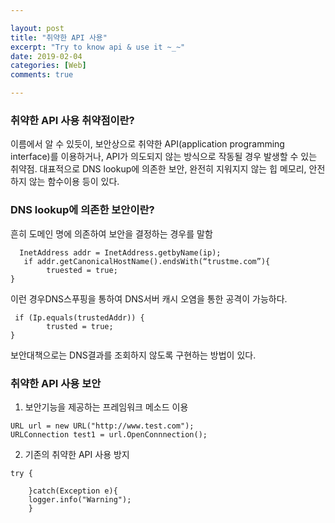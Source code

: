 ```yaml
---

layout: post
title: "취약한 API 사용"
excerpt: "Try to know api & use it ~_~"
date: 2019-02-04
categories: [Web]
comments: true 

---
```


### 취약한 API 사용 취약점이란?

이름에서 알 수 있듯이, 보안상으로 취약한 API(application programming interface)를 이용하거나, API가 의도되지 않는 방식으로 작동될 경우 발생할 수 있는 취약점. 대표적으로 DNS lookup에 의존한 보안, 완전히 지워지지 않는 힙 메모리, 안전하지 않는 함수이용 등이 있다.

### DNS lookup에 의존한 보안이란?

흔히 도메인 명에 의존하여 보안을 결정하는 경우를 말함

```
  InetAddress addr = InetAddress.getbyName(ip);
   if addr.getCanonicalHostName().endsWith(“trustme.com”){
 		truested = true;
}
```

이런 경우DNS스푸핑을 통하여 DNS서버 캐시 오염을 통한 공격이 가능하다.

```
 if (Ip.equals(trustedAddr)) {
 		trusted = true;
}
```

보안대책으로는 DNS결과를 조회하지 않도록 구현하는 방법이 있다.

### 취약한 API 사용 보안

1. 보안기능을 제공하는 프레임워크 메소드 이용

```
URL url = new URL("http://www.test.com");
URLConnection test1 = url.OpenConnnection();
```

2. 기존의 취약한 API 사용 방지

```
try {

	}catch(Exception e){
    logger.info("Warning");
    }
```
